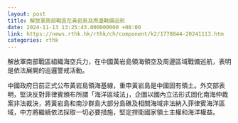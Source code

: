```yaml
---
layout: post
title: 解放軍南部戰區在黃岩島及周邊戰備巡航
date: 2024-11-13 13:25:43.000000000 +08:00
link: https://news.rthk.hk/rthk/ch/component/k2/1778844-20241113.htm
categories: rthk
---
```


解放軍南部戰區組織海空兵力，在中國黃岩島領海領空及周邊區域戰備巡航，表明是依法展開的巡邏警戒活動。

中國政府日前正式公布黃岩島領海基線，重申黃岩島是中國固有領土。外交部表明，堅決反對菲律賓頒布所謂「海洋區域法」，企圖以國內立法形式固化南海仲裁案非法裁決，將黃岩島和南沙群島大部分島礁及相關海域非法納入菲律賓海洋區域，中方將繼續依法採取一切必要措施，堅定捍衛國家領土主權和海洋權益。
